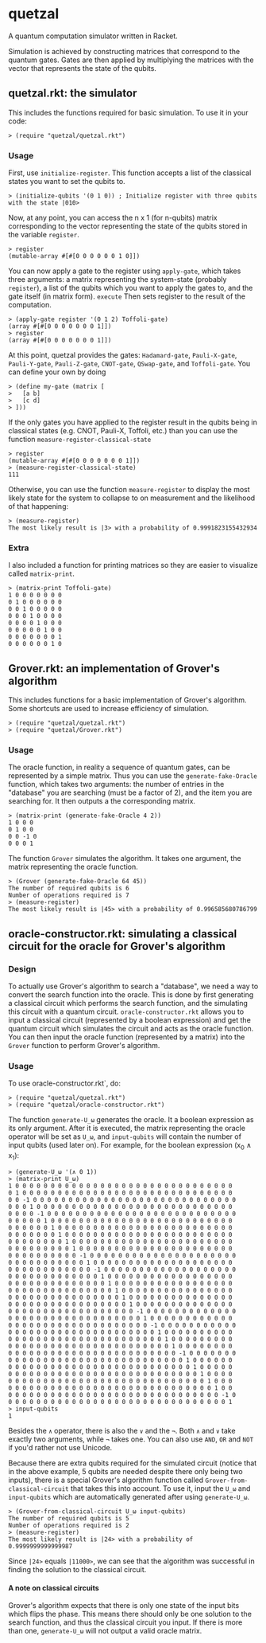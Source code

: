 # quetzal
A quantum computation simulator written in Racket. 

Simulation is achieved by constructing matrices that correspond to the quantum gates. Gates are then applied by multiplying the matrices with the vector that represents the state of the qubits.

## quetzal.rkt: the simulator

This includes the functions required for basic simulation. To use it in your code:
```racket
> (require "quetzal/quetzal.rkt")
```

### Usage

First, use `initialize-register`. This function accepts a list of the classical states you want to set the qubits to.

```racket
> (initialize-qubits '(0 1 0)) ; Initialize register with three qubits with the state |010>
```

Now, at any point, you can access the n x 1 (for n-qubits) matrix corresponding to the vector representing the state of the qubits stored in the variable `register`.

```racket
> register
(mutable-array #[#[0 0 0 0 0 0 1 0]])
```

You can now apply a gate to the register using `apply-gate`, which takes three arguments: a matrix representing the system-state (probably `register`), a list of the qubits which you want to apply the gates to, and the gate itself (in matrix form). `execute` Then sets register to the result of the computation.

```racket
> (apply-gate register '(0 1 2) Toffoli-gate)
(array #[#[0 0 0 0 0 0 0 1]])
> register
(array #[#[0 0 0 0 0 0 0 1]])
```

At this point, quetzal provides the gates: `Hadamard-gate`, `Pauli-X-gate`, `Pauli-Y-gate`, `Pauli-Z-gate`, `CNOT-gate`, `QSwap-gate`, and `Toffoli-gate`. You can define your own by doing

```racket
> (define my-gate (matrix [
> 	[a b]
> 	[c d]
> ]))
```

If the only gates you have applied to the register result in the qubits being in classical states (e.g. CNOT, Pauli-X, Toffoli, etc.) than you can use the function `measure-register-classical-state`

```racket
> register
(mutable-array #[#[0 0 0 0 0 0 0 1]])
> (measure-register-classical-state)
111
```

Otherwise, you can use the function `measure-register` to display the most likely state for the system to collapse to on measurement and the likelihood of that happening:

```racket
> (measure-register)
The most likely result is |3> with a probability of 0.9991823155432934
```

### Extra

I also included a function for printing matrices so they are easier to visualize called `matrix-print`.

```racket
> (matrix-print Toffoli-gate)
1 0 0 0 0 0 0 0 
0 1 0 0 0 0 0 0 
0 0 1 0 0 0 0 0 
0 0 0 1 0 0 0 0 
0 0 0 0 1 0 0 0 
0 0 0 0 0 1 0 0 
0 0 0 0 0 0 0 1 
0 0 0 0 0 0 1 0 
```

## Grover.rkt: an implementation of Grover's algorithm

This includes functions for a basic implementation of Grover's algorithm. Some shortcuts are used to increase efficiency of simulation.

```racket
> (require "quetzal/quetzal.rkt")
> (require "quetzal/Grover.rkt")
```

### Usage

The oracle function, in reality a sequence of quantum gates, can be represented by a simple matrix. Thus you can use the `generate-fake-Oracle` function, which takes two arguments: the number of entries in the "database" you are searching (must be a factor of 2), and the item you are searching for. It then outputs a the corresponding matrix.

```racket
> (matrix-print (generate-fake-Oracle 4 2))
1 0 0 0 
0 1 0 0 
0 0 -1 0 
0 0 0 1 
```

The function `Grover` simulates the algorithm. It takes one argument, the matrix representing the oracle function.

```racket
> (Grover (generate-fake-Oracle 64 45))
The number of required qubits is 6
Number of operations required is 7
> (measure-register)
The most likely result is |45> with a probability of 0.996585680786799
```

## oracle-constructor.rkt: simulating a classical circuit for the oracle for Grover's algorithm

### Design

To actually use Grover's algorithm to search a "database", we need a way to convert the search function into the oracle. This is done by first generating a classical circuit which performs the search function, and the simulating this circuit with a quantum circuit. `oracle-constructor.rkt` allows you to input a classical circuit (represented by a boolean expression) and get the quantum circuit which simulates the circuit and acts as the oracle function. You can then input the oracle function (represented by a matrix) into the `Grover` function to perform Grover's algorithm.

### Usage

To use oracle-constructor.rkt`, do:

```racket
> (require "quetzal/quetzal.rkt")
> (require "quetzal/oracle-constructor.rkt")
```

The function `generate-U_ω` generates the oracle. It a boolean expression as its only argument. After it is executed, the matrix representing the oracle operator will be set as `U_ω`, and `input-qubits` will contain the number of input qubits (used later on). For example, for the boolean expression (x<sub>0</sub> ∧ x<sub>1</sub>):

```racket
> (generate-U_ω '(∧ 0 1))
> (matrix-print U_ω)
1 0 0 0 0 0 0 0 0 0 0 0 0 0 0 0 0 0 0 0 0 0 0 0 0 0 0 0 0 0 0 0 
0 1 0 0 0 0 0 0 0 0 0 0 0 0 0 0 0 0 0 0 0 0 0 0 0 0 0 0 0 0 0 0 
0 0 -1 0 0 0 0 0 0 0 0 0 0 0 0 0 0 0 0 0 0 0 0 0 0 0 0 0 0 0 0 0 
0 0 0 1 0 0 0 0 0 0 0 0 0 0 0 0 0 0 0 0 0 0 0 0 0 0 0 0 0 0 0 0 
0 0 0 0 -1 0 0 0 0 0 0 0 0 0 0 0 0 0 0 0 0 0 0 0 0 0 0 0 0 0 0 0 
0 0 0 0 0 1 0 0 0 0 0 0 0 0 0 0 0 0 0 0 0 0 0 0 0 0 0 0 0 0 0 0 
0 0 0 0 0 0 1 0 0 0 0 0 0 0 0 0 0 0 0 0 0 0 0 0 0 0 0 0 0 0 0 0 
0 0 0 0 0 0 0 1 0 0 0 0 0 0 0 0 0 0 0 0 0 0 0 0 0 0 0 0 0 0 0 0 
0 0 0 0 0 0 0 0 1 0 0 0 0 0 0 0 0 0 0 0 0 0 0 0 0 0 0 0 0 0 0 0 
0 0 0 0 0 0 0 0 0 1 0 0 0 0 0 0 0 0 0 0 0 0 0 0 0 0 0 0 0 0 0 0 
0 0 0 0 0 0 0 0 0 0 -1 0 0 0 0 0 0 0 0 0 0 0 0 0 0 0 0 0 0 0 0 0 
0 0 0 0 0 0 0 0 0 0 0 1 0 0 0 0 0 0 0 0 0 0 0 0 0 0 0 0 0 0 0 0 
0 0 0 0 0 0 0 0 0 0 0 0 -1 0 0 0 0 0 0 0 0 0 0 0 0 0 0 0 0 0 0 0 
0 0 0 0 0 0 0 0 0 0 0 0 0 1 0 0 0 0 0 0 0 0 0 0 0 0 0 0 0 0 0 0 
0 0 0 0 0 0 0 0 0 0 0 0 0 0 1 0 0 0 0 0 0 0 0 0 0 0 0 0 0 0 0 0 
0 0 0 0 0 0 0 0 0 0 0 0 0 0 0 1 0 0 0 0 0 0 0 0 0 0 0 0 0 0 0 0 
0 0 0 0 0 0 0 0 0 0 0 0 0 0 0 0 1 0 0 0 0 0 0 0 0 0 0 0 0 0 0 0 
0 0 0 0 0 0 0 0 0 0 0 0 0 0 0 0 0 1 0 0 0 0 0 0 0 0 0 0 0 0 0 0 
0 0 0 0 0 0 0 0 0 0 0 0 0 0 0 0 0 0 -1 0 0 0 0 0 0 0 0 0 0 0 0 0 
0 0 0 0 0 0 0 0 0 0 0 0 0 0 0 0 0 0 0 1 0 0 0 0 0 0 0 0 0 0 0 0 
0 0 0 0 0 0 0 0 0 0 0 0 0 0 0 0 0 0 0 0 -1 0 0 0 0 0 0 0 0 0 0 0 
0 0 0 0 0 0 0 0 0 0 0 0 0 0 0 0 0 0 0 0 0 1 0 0 0 0 0 0 0 0 0 0 
0 0 0 0 0 0 0 0 0 0 0 0 0 0 0 0 0 0 0 0 0 0 1 0 0 0 0 0 0 0 0 0 
0 0 0 0 0 0 0 0 0 0 0 0 0 0 0 0 0 0 0 0 0 0 0 1 0 0 0 0 0 0 0 0 
0 0 0 0 0 0 0 0 0 0 0 0 0 0 0 0 0 0 0 0 0 0 0 0 -1 0 0 0 0 0 0 0 
0 0 0 0 0 0 0 0 0 0 0 0 0 0 0 0 0 0 0 0 0 0 0 0 0 1 0 0 0 0 0 0 
0 0 0 0 0 0 0 0 0 0 0 0 0 0 0 0 0 0 0 0 0 0 0 0 0 0 1 0 0 0 0 0 
0 0 0 0 0 0 0 0 0 0 0 0 0 0 0 0 0 0 0 0 0 0 0 0 0 0 0 1 0 0 0 0 
0 0 0 0 0 0 0 0 0 0 0 0 0 0 0 0 0 0 0 0 0 0 0 0 0 0 0 0 1 0 0 0 
0 0 0 0 0 0 0 0 0 0 0 0 0 0 0 0 0 0 0 0 0 0 0 0 0 0 0 0 0 1 0 0 
0 0 0 0 0 0 0 0 0 0 0 0 0 0 0 0 0 0 0 0 0 0 0 0 0 0 0 0 0 0 -1 0 
0 0 0 0 0 0 0 0 0 0 0 0 0 0 0 0 0 0 0 0 0 0 0 0 0 0 0 0 0 0 0 1 
> input-qubits
1
```

Besides the `∧` operator, there is also the `∨` and the `¬`. Both `∧` and `∨` take exactly two arguments, while `¬` takes one. You can also use `AND`, `OR` and `NOT` if you'd rather not use Unicode.

Because there are extra qubits required for the simulated circuit (notice that in the above example, 5 qubits are needed despite there only being two inputs), there is a special Grover's algorithm function called `Grover-from-classical-circuit` that takes this into account. To use it, input the `U_ω` and `input-qubits` which are automatically generated after using `generate-U_ω`.

```racket
> (Grover-from-classical-circuit U_ω input-qubits)
The number of required qubits is 5
Number of operations required is 2
> (measure-register)
The most likely result is |24> with a probability of 0.9999999999999987
```

Since `|24>` equals `|11000>`, we can see that the algorithm was successful in finding the solution to the classical circuit.

#### A note on classical circuits

Grover's algorithm expects that there is only one state of the input bits which flips the phase. This means there should only be one solution to the search function, and thus the classical circuit you input. If there is more than one, `generate-U_ω` will not output a valid oracle matrix.
